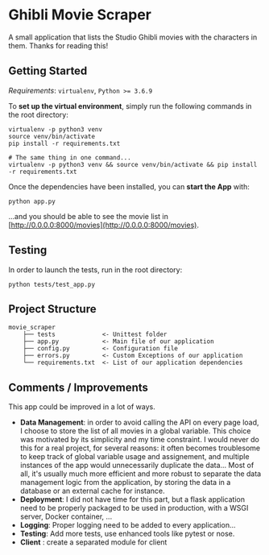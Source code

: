 # Ghibli Movie Scraper
A small application that lists the Studio Ghibli movies with the characters in them. Thanks for reading this!


## Getting Started
*Requirements*: `virtualenv`, `Python >= 3.6.9`

To **set up the virtual environment**, simply run the following commands in the root directory:
```
virtualenv -p python3 venv
source venv/bin/activate
pip install -r requirements.txt

# The same thing in one command...
virtualenv -p python3 venv && source venv/bin/activate && pip install -r requirements.txt
```

Once the dependencies have been installed, you can **start the App** with:
```
python app.py
```
...and you should be able to see the movie list in [http://0.0.0.0:8000/movies](http://0.0.0.0:8000/movies).

## Testing
In order to launch the tests, run in the root directory:
```
python tests/test_app.py
```

## Project Structure
```
movie_scraper
    ├── tests             <- Unittest folder
    ├── app.py            <- Main file of our application
    ├── config.py         <- Configuration file
    ├── errors.py         <- Custom Exceptions of our application
    └── requirements.txt  <- List of our application dependencies
```

## Comments / Improvements
This app could be improved in a lot of ways.

- **Data Management**: in order to avoid calling the API on every page load, I choose to store the list of all movies in a global variable. This choice was motivated by its simplicity and my time constraint. I would never do this for a real project, for several reasons: it often becomes troublesome to keep track of global variable usage and assignement, and multiple instances of the app would unnecessarily duplicate the data... Most of all, it's usually much more efficient and more robust to separate the data management logic from the application, by storing the data in a database or an external cache for instance.
- **Deployment**: I did not have time for this part, but a flask application need to be properly packaged to be used in production, with a WSGI server, Docker container, ...
- **Logging**: Proper logging need to be added to every application...
- **Testing**: Add more tests, use enhanced tools like pytest or nose.
- **Client** : create a separated module for client
